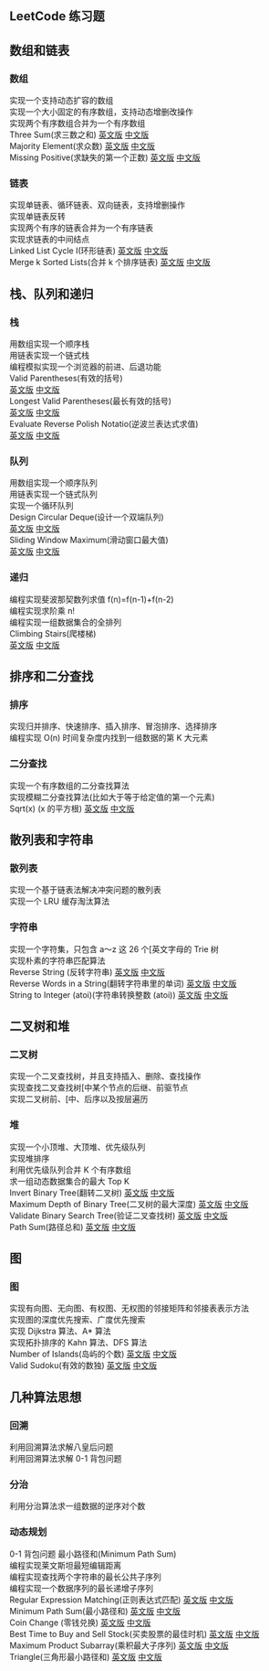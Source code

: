 ## LeetCode 练习题
## 数组和链表
### 数组
实现一个支持动态扩容的数组         
实现一个大小固定的有序数组，支持动态增删改操作         
实现两个有序数组合并为一个有序数组         
Three Sum(求三数之和)        [英文版](https://leetcode.com/problems/3sum/)    [中文版](https://leetcode-cn.com/problems/3sum/)    
Majority Element(求众数)          [英文版](https://leetcode.com/problems/majority-element/)    [中文版](https://leetcode-cn.com/problems/majority-element/)    
Missing Positive(求缺失的第一个正数)       [英文版](https://leetcode.com/problems/first-missing-positive/)    [中文版](https://leetcode-cn.com/problems/first-missing-positive/)    
### 链表
实现单链表、循环链表、双向链表，支持增删操作         
实现单链表反转         
实现两个有序的链表合并为一个有序链表         
实现求链表的中间结点         
Linked List Cycle I(环形链表)    [英文版](https://leetcode.com/problems/linked-list-cycle)    [中文版](https://leetcode-cn.com/problems/linked-list-cycle/)    
Merge k Sorted Lists(合并 k 个排序链表)      [英文版](https://leetcode.com/problems/merge-k-sorted-lists/)    [中文版](https://leetcode-cn.com/problems/merge-k-sorted-lists/)    
## 栈、队列和递归
### 栈
用数组实现一个顺序栈         
用链表实现一个链式栈         
编程模拟实现一个浏览器的前进、后退功能         
Valid Parentheses(有效的括号)         
[英文版](https://leetcode.com/problems/valid-parentheses)   [中文版](https://leetcode-cn.com/problems/valid-parentheses)        
Longest Valid Parentheses(最长有效的括号)            
[英文版](https://leetcode.com/problems/longest-valid-parentheses)   [中文版](https://leetcode-cn.com/problems/longest-valid-parentheses)       
Evaluate Reverse Polish Notatio(逆波兰表达式求值)         
[英文版](https://leetcode.com/problems/evaluate-reverse-polish-notation)   [中文版](https://leetcode-cn.com/problems/evaluate-reverse-polish-notation)
### 队列
用数组实现一个顺序队列         
用链表实现一个链式队列         
实现一个循环队列         
Design Circular Deque(设计一个双端队列)         
[英文版](https://leetcode.com/problems/design-circular-deque)   [中文版](https://leetcode-cn.com/problems/design-circular-deque)       
Sliding Window Maximum(滑动窗口最大值)         
[英文版](https://leetcode.com/problems/sliding-window-maximum)   [中文版](https://leetcode-cn.com/problems/sliding-window-maximum)
### 递归
编程实现斐波那契数列求值 f(n)=f(n-1)+f(n-2)         
编程实现求阶乘 n!         
编程实现一组数据集合的全排列          
Climbing Stairs(爬楼梯)         
[英文版](https://leetcode.com/problems/climbing-stairs)   [中文版](https://leetcode-cn.com/problems/climbing-stairs/)
## 排序和二分查找
### 排序
实现归并排序、快速排序、插入排序、冒泡排序、选择排序    
编程实现 O(n) 时间复杂度内找到一组数据的第 K 大元素    
### 二分查找
实现一个有序数组的二分查找算法    
实现模糊二分查找算法(比如大于等于给定值的第一个元素)      
Sqrt(x) (x 的平方根)       [英文版](https://leetcode.com/problems/sqrtx)   [中文版](https://leetcode-cn.com/problems/sqrtx)  
## 散列表和字符串
### 散列表
实现一个基于链表法解决冲突问题的散列表    
实现一个 LRU 缓存淘汰算法    
### 字符串
实现一个字符集，只包含 a～z 这 26 个[英文字母的 Trie 树    
实现朴素的字符串匹配算法     
Reverse String (反转字符串)       [英文版](https://leetcode.com/problems/reverse-string)   [中文版](https://leetcode-cn.com/problems/reverse-string)   
Reverse Words in a String(翻转字符串里的单词)      [英文版](https://leetcode.com/problems/reverse-words-in-a-string)   [中文版](https://leetcode-cn.com/problems/reverse-words-in-a-string)   
String to Integer (atoi)(字符串转换整数 (atoi))      [英文版](https://leetcode.com/problems/string-to-integer-atoi)   [中文版](https://leetcode-cn.com/problems/string-to-integer-atoi)   
## 二叉树和堆
### 二叉树
实现一个二叉查找树，并且支持插入、删除、查找操作    
实现查找二叉查找树[中某个节点的后继、前驱节点    
实现二叉树前、[中、后序以及按层遍历    
### 堆
实现一个小顶堆、大顶堆、优先级队列    
实现堆排序    
利用优先级队列合并 K 个有序数组    
求一组动态数据集合的最大 Top K     
Invert Binary Tree(翻转二叉树)      [英文版](https://leetcode.com/problems/invert-binary-tree)   [中文版](https://leetcode-cn.com/problems/invert-binary-tree)   
Maximum Depth of Binary Tree(二叉树的最大深度)       [英文版](https://leetcode.com/problems/maximum-depth-of-binary-tree)   [中文版](https://leetcode-cn.com/problems/maximum-depth-of-binary-tree)   
Validate Binary Search Tree(验证二叉查找树)      [英文版](https://leetcode.com/problems/validate-binary-search-tree)   [中文版](https://leetcode-cn.com/problems/validate-binary-search-tree)   
Path Sum(路径总和)       [英文版](https://leetcode.com/problems/path-sum)   [中文版](https://leetcode-cn.com/problems/path-sum)   
## 图
### 图
实现有向图、无向图、有权图、无权图的邻接矩阵和邻接表表示方法    
实现图的深度优先搜索、广度优先搜索    
实现 Dijkstra 算法、A* 算法    
实现拓扑排序的 Kahn 算法、DFS 算法     
Number of Islands(岛屿的个数)       [英文版](https://leetcode.com/problems/number-of-islands/description)   [中文版](https://leetcode-cn.com/problems/number-of-islands/description)   
Valid Sudoku(有效的数独)      [英文版](https://leetcode.com/problems/valid-sudoku)   [中文版](https://leetcode-cn.com/problems/valid-sudoku)   
## 几种算法思想 
### 回溯
利用回溯算法求解八皇后问题    
利用回溯算法求解 0-1 背包问题    
### 分治
利用分治算法求一组数据的逆序对个数    
### 动态规划
0-1 背包问题
最小路径和(Minimum Path Sum)        
编程实现莱文斯坦最短编辑距离    
编程实现查找两个字符串的最长公共子序列    
编程实现一个数据序列的最长递增子序列     
Regular Expression Matching(正则表达式匹配)      [英文版](https://leetcode.com/problems/regular-expression-matching)   [中文版](https://leetcode-cn.com/problems/regular-expression-matching)   
Minimum Path Sum(最小路径和)      [英文版](https://leetcode.com/problems/minimum-path-sum)   [中文版](https://leetcode-cn.com/problems/minimum-path-sum)   
Coin Change (零钱兑换)      [英文版](https://leetcode.com/problems/coin-change)   [中文版](https://leetcode-cn.com/problems/coin-change)   
Best Time to Buy and Sell Stock(买卖股票的最佳时机)      [英文版](https://leetcode.com/problems/best-time-to-buy-and-sell-stock)   [中文版](https://leetcode-cn.com/problems/best-time-to-buy-and-sell-stock)   
Maximum Product Subarray(乘积最大子序列)      [英文版](https://leetcode.com/problems/maximum-product-subarray)   [中文版](https://leetcode-cn.com/problems/maximum-product-subarray)   
Triangle(三角形最小路径和)      [英文版](https://leetcode.com/problems/triangle)   [中文版](https://leetcode-cn.com/problems/triangle)   